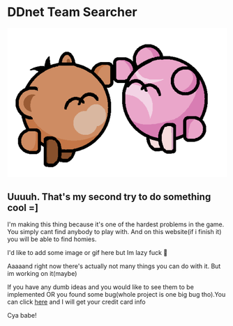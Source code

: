 # DDnet Team Searcher
![alt text](images/logo.png)
## Uuuuh. That's my second try to do something cool =]

I'm making this thing because it's one of the hardest problems in the game. You simply cant find anybody to play with. And on this website(if i finish it) you will be able to find homies.

I'd like to add some image or gif here but Im lazy fuck 🙂

Aaaaand right now there's actually not many things you can do with it. But im working on it(maybe)

If you have any dumb ideas and you would like to see them to be implemented OR you found some bug(whole project is one big bug tho).You can click [here](https://discord.gg/eZewrwVaBZ) and I will get your credit card info

Cya babe!
